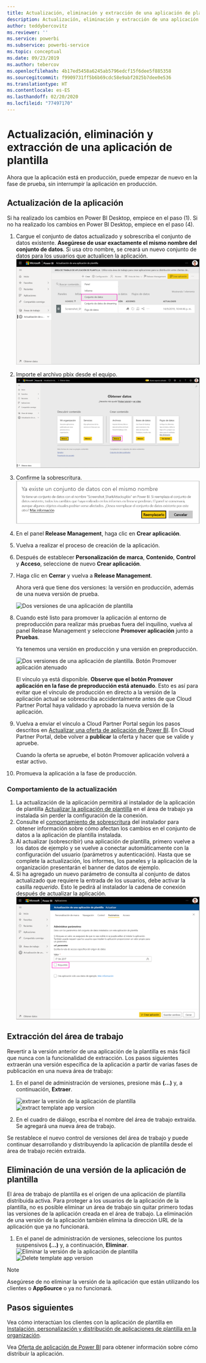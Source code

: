```yaml
---
title: Actualización, eliminación y extracción de una aplicación de plantilla de Power BI
description: Actualización, eliminación y extracción de una aplicación de plantilla.
author: teddybercovitz
ms.reviewer: ''
ms.service: powerbi
ms.subservice: powerbi-service
ms.topic: conceptual
ms.date: 09/23/2019
ms.author: tebercov
ms.openlocfilehash: 4b17ed5458a6245ab5796edcf15f6dee5f885358
ms.sourcegitcommit: f9909731ff5b6b69cdc58e9abf2025b7dee0e536
ms.translationtype: HT
ms.contentlocale: es-ES
ms.lasthandoff: 02/20/2020
ms.locfileid: "77497170"
---
```

# <a name="update-delete-and-extract-template-app"></a>Actualización, eliminación y extracción de una aplicación de plantilla

Ahora que la aplicación está en producción, puede empezar de nuevo en la fase de prueba, sin interrumpir la aplicación en producción.
## <a name="update-your-app"></a>Actualización de la aplicación

Si ha realizado los cambios en Power BI Desktop, empiece en el paso (1). Si no ha realizado los cambios en Power BI Desktop, empiece en el paso (4).

1. Cargue el conjunto de datos actualizado y sobrescriba el conjunto de datos existente. **Asegúrese de usar exactamente el mismo nombre del conjunto de datos**. Si usa otro nombre, se creará un nuevo conjunto de datos para los usuarios que actualicen la aplicación.
![sobrescritura del conjunto de datos](media/service-template-apps-update-extract-delete/power-bi-template-app-upload-dataset.png)
1. Importe el archivo pbix desde el equipo.
![sobrescritura del conjunto de datos](media/service-template-apps-update-extract-delete/power-bi-template-app-upload-dataset2.png)
1. Confirme la sobrescritura.
![sobrescritura del conjunto de datos](media/service-template-apps-update-extract-delete/power-bi-template-app-upload-dataset3.png)

1. En el panel **Release Management**, haga clic en **Crear aplicación**.
1. Vuelva a realizar el proceso de creación de la aplicación.
1. Después de establecer **Personalización de marca**, **Contenido**, **Control** y **Acceso**, seleccione de nuevo **Crear aplicación**.
1. Haga clic en **Cerrar** y vuelva a **Release Management**.

   Ahora verá que tiene dos versiones: la versión en producción, además de una nueva versión de prueba.

    ![Dos versiones de una aplicación de plantilla](media/service-template-apps-update-extract-delete/power-bi-template-app-update1.png)

1. Cuando esté listo para promover la aplicación al entorno de preproducción para realizar más pruebas fuera del inquilino, vuelva al panel Release Management y seleccione **Promover aplicación** junto a **Pruebas**.

   Ya tenemos una versión en producción y una versión en preproducción.

   ![Dos versiones de una aplicación de plantilla. Botón Promover aplicación atenuado](media/service-template-apps-update-extract-delete/power-bi-template-app-update2.png)

   El vínculo ya está disponible. **Observe que el botón Promover aplicación en la fase de preproducción está atenuado**. Esto es así para evitar que el vínculo de producción en directo a la versión de la aplicación actual se sobrescriba accidentalmente antes de que Cloud Partner Portal haya validado y aprobado la nueva versión de la aplicación.

1. Vuelva a enviar el vínculo a Cloud Partner Portal según los pasos descritos en [Actualizar una oferta de aplicación de Power BI](https://docs.microsoft.com/azure/marketplace/cloud-partner-portal/power-bi/cpp-update-existing-offer). En Cloud Partner Portal, debe volver a **publicar** la oferta y hacer que se valide y apruebe.

   Cuando la oferta se apruebe, el botón Promover aplicación volverá a estar activo. 
1. Promueva la aplicación a la fase de producción.
   
### <a name="update-behavior"></a>Comportamiento de la actualización

1. La actualización de la aplicación permitirá al instalador de la aplicación de plantilla [Actualizar la aplicación de plantilla](service-template-apps-install-distribute.md#update-a-template-app) en el área de trabajo ya instalada sin perder la configuración de la conexión.
1. Consulte el [comportamiento de sobrescritura](service-template-apps-install-distribute.md#overwrite-behavior) del instalador para obtener información sobre cómo afectan los cambios en el conjunto de datos a la aplicación de plantilla instalada.
1. Al actualizar (sobrescribir) una aplicación de plantilla, primero vuelve a los datos de ejemplo y se vuelve a conectar automáticamente con la configuración del usuario (parámetros y autenticación). Hasta que se complete la actualización, los informes, los paneles y la aplicación de la organización presentarán el banner de datos de ejemplo.
1. Si ha agregado un nuevo parámetro de consulta al conjunto de datos actualizado que requiere la entrada de los usuarios, debe activar la casilla *requerido*. Esto le pedirá al instalador la cadena de conexión después de actualizar la aplicación.
 ![Parámetros requeridos](media/service-template-apps-update-extract-delete/power-bi-template-app-upload-dataset4.png)

## <a name="extract-workspace"></a>Extracción del área de trabajo
Revertir a la versión anterior de una aplicación de la plantilla es más fácil que nunca con la funcionalidad de extracción. Los pasos siguientes extraerán una versión específica de la aplicación a partir de varias fases de publicación en una nueva área de trabajo:

1. En el panel de administración de versiones, presione más **(...)**  y, a continuación, **Extraer**.

    ![extraer la versión de la aplicación de plantilla](media/service-template-apps-update-extract-delete/power-bi-template-app-extract.png) ![extract template app version](media/service-template-apps-update-extract-delete/power-bi-template-app-extract-dialog.png)
2. En el cuadro de diálogo, escriba el nombre del área de trabajo extraída. Se agregará una nueva área de trabajo.

Se restablece el nuevo control de versiones del área de trabajo y puede continuar desarrollando y distribuyendo la aplicación de plantilla desde el área de trabajo recién extraída.

## <a name="delete-template-app-version"></a>Eliminación de una versión de la aplicación de plantilla
El área de trabajo de plantilla es el origen de una aplicación de plantilla distribuida activa. Para proteger a los usuarios de la aplicación de la plantilla, no es posible eliminar un área de trabajo sin quitar primero todas las versiones de la aplicación creada en el área de trabajo.
La eliminación de una versión de la aplicación también elimina la dirección URL de la aplicación que ya no funcionará.

1. En el panel de administración de versiones, seleccione los puntos suspensivos **(...)** y, a continuación, **Eliminar**.
 ![Eliminar la versión de la aplicación de plantilla](media/service-template-apps-update-extract-delete/power-bi-template-app-delete.png)
 ![Delete template app version](media/service-template-apps-update-extract-delete/power-bi-template-app-delete-dialog.png)

>[!NOTE]
>Asegúrese de no eliminar la versión de la aplicación que están utilizando los clientes o **AppSource** o ya no funcionará.

## <a name="next-steps"></a>Pasos siguientes

Vea cómo interactúan los clientes con la aplicación de plantilla en [Instalación, personalización y distribución de aplicaciones de plantilla en la organización](service-template-apps-install-distribute.md).

Vea [Oferta de aplicación de Power BI](https://docs.microsoft.com/azure/marketplace/cloud-partner-portal/power-bi/cpp-power-bi-offer) para obtener información sobre cómo distribuir la aplicación.
